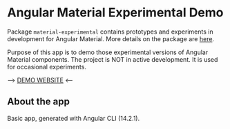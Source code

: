 # Angular Material Experimental Demo

Package `material-experimental` contains prototypes and experiments in development for Angular Material. More details on the package are [here](https://github.com/angular/components/tree/main/src/material-experimental).

Purpose of this app is to demo those experimental versions of Angular Material components. The project is NOT in active development. It is used for occasional experiments.


--> [DEMO WEBSITE](https://material-spirit.github.io/angular-material-experimental-demo/) <--


## About the app

Basic app, generated with Angular CLI (14.2.1).
